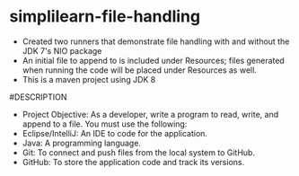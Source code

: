 # simplilearn-file-handling

- Created two runners that demonstrate file handling with and without the JDK 7's NIO package
- An initial file to append to is included under Resources; files generated when running the code will be placed under Resources as well.
- This is a maven project using JDK 8

#DESCRIPTION
- Project Objective: As a developer, write a program to read, write, and append to a file.
You must use the following:
- Eclipse/IntelliJ: An IDE to code for the application.
- Java: A programming language.
- Git: To connect and push files from the local system to GitHub.
- GitHub: To store the application code and track its versions. 
